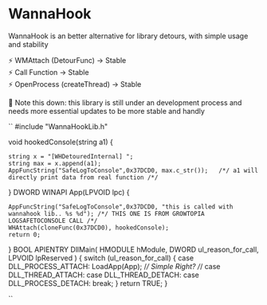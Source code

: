 # WannaHook
WannaHook is an better alternative for library detours, with simple usage and stability

⚡ WMAttach (DetourFunc) -> Stable<br />
⚡ Call Function -> Stable<br />
⚡ OpenProcess (createThread) -> Stable<br />

📕  Note this down: this library is still under an development process and needs more essential updates to be more stable and handly

``
#include "WannaHookLib.h"


void hookedConsole(string a1) {

    string x = "[WHDetouredInternal] ";
    string max = x.append(a1);
    AppFuncString("SafeLogToConsole",0x37DCD0, max.c_str());   /*/ a1 will directly print data from real function /*/
}
DWORD WINAPI App(LPVOID lpc) {
   
    AppFuncString("SafeLogToConsole",0x37DCD0, "this is called with wannahook lib.. %s %d"); /*/ THIS ONE IS FROM GROWTOPIA LOGSAFETOCONSOLE CALL /*/
    WHAttach(cloneFunc(0x37DCD0), hookedConsole);
    return 0;
}
BOOL APIENTRY DllMain( HMODULE hModule,
                       DWORD  ul_reason_for_call,
                       LPVOID lpReserved
                     )
{
    switch (ul_reason_for_call)
    {
    case DLL_PROCESS_ATTACH:
        LoadApp(App); /*/ Simple Right? /*/
    case DLL_THREAD_ATTACH:
    case DLL_THREAD_DETACH:
    case DLL_PROCESS_DETACH:
        break;
    }
    return TRUE;
}

``
